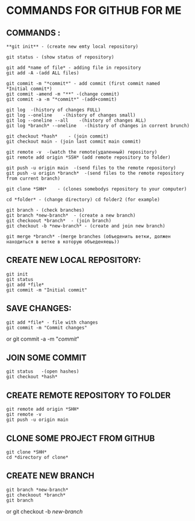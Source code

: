 # COMMANDS FOR GITHUB FOR ME


## COMMANDS :

    **git init** - (create new emty local repository)

    git status - (show status of repository)

    git add *name of file* - adding file in repository
    git add -A -(add ALL files)

    git commit -m "*commit*" - add commit (first commit named 
    *Initial commit*)
    git commit -amend -m "**" -(change commit)
    git commit -a -m "*commit*" -(add+commit)

    git log  -(history of changes FULL)
    git log --oneline    -(history of changes small)
    git log --oneline --all    -(history of changes ALL)
    git log *branch* --oneline   -(history of changes in corrent brunch)

    git checkout *hash*    - (join commit)
    git checkout main - (join last commit main commit)

    git remote -v  -(watch the remote(удаленный) repository)
    git remote add origin *SSH* (add remote repository to folder)

    git push -u origin main  -(send files to the remote repository)
    git push -u origin *branch*  -(send files to the remote repository from current branch)  

    git clone *SHH*    - (clones somebodys repository to your computer)

    cd *folder* - (change directory) cd folder2 (for example)

    git branch - (check branches)
    git branch *new-branch*  - (create a new branch)
    git checkoout *branch*  - (join branch)
    git checkout -b *new-branch* - (create and join new branch)

    git merge *branch* -(merge branches (объеденить ветки, должен находиться в ветке в которую объеденяешь))


## CREATE NEW LOCAL REPOSITORY:

    git init
    git status
    git add *file*
    git commit -m "Initial commit"


## SAVE CHANGES:

    git add *file* - file with changes
    git commit -m "Commit changes"
or
    git commit -a -m "*commit*"

## JOIN SOME COMMIT

    git status   -(open hashes)
    git checkout *hash* 


## CREATE REMOTE REPOSITORY TO FOLDER

    git remote add origin *SHH*
    git remote -v
    git push -u origin main


## CLONE SOME PROJECT FROM GITHUB

    git clone *SHH*
    cd *directory of clone*


## CREATE NEW BRANCH

    git branch *new-branch*
    git checkoout *branch*
    git branch
or
    git checkout -b *new-branch*